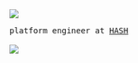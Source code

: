 <img src="https://lh3.googleusercontent.com/proxy/3rFNKmoANjiJfvQIe21U-oxdHk4GHqKITj-0FZXneoh7VuQoUh8Hs9_ebRPojIbC1HAJtL497yvJgaUV5bGVvmXsJgtq0H1bEGGcKMB5bdfDuBvGH-lCk9Hx0UNsgT0Q5mAA5M1Btk3Ck8cFH4M"/>
<p>
  <samp>
  platform engineer at <a href="https://hash.ai">HASH</a>
  </samp>
  <br/>
  <br/>
  <img src="https://github.com/weareziguanas/renders/blob/master/people/small/haze.svg"/>
</p>
